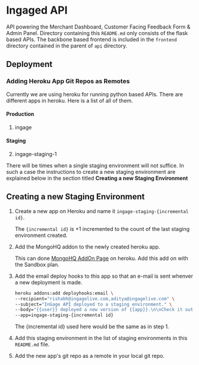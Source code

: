 # Ingaged API

API powering the Merchant Dashboard, Customer Facing Feedback Form & Admin Panel. Directory containing this `README.md`
only consists of the flask based APIs. The backbone based frontend is included in the `frontend` directory contained
in the parent of `api` directory.

## Deployment

### Adding Heroku App Git Repos as Remotes
Currently we are using heroku for running python based APIs. There are different apps in heroku. Here is a list of all of them.

#### Production
1. ingage

#### Staging
2. ingage-staging-1

There will be times when a single staging environment will not suffice. In such a case the instructions to create a new
staging environment are explained below in the section titled **Creating a new Staging Environment**

## Creating a new Staging Environment

1. Create a new app on Heroku and name it `ingage-staging-{incremental id}`.

   The `{incremental id}` is +1 incremented to the count of the last staging environment created.

2. Add the MongoHQ addon to the newly created heroku app.

   This can done [MongoHQ AddOn Page](https://addons.heroku.com/mongohq) on heroku. Add this add on with the Sandbox plan.

3. Add the email deploy hooks to this app so that an e-mail is sent whenver a new deployment is made.

   ```sh
   heroku addons:add deployhooks:email \
   --recipient="rishabh@ingagelive.com,aditya@ingagelive.com" \
   --subject="InGage API deployed to a staging environment." \
   --body="{{user}} deployed a new version of {{app}}.\n\nCheck it out on {{url}}.\n\nGit Log of Changes:\n\n{{git_log}}" \
   --app=ingage-staging-{incremental id}
   ```

   The {incremental id} used here would be the same as in step 1.

4. Add this staging environment in the list of staging environments in this `README.md` file.
5. Add the new app's git repo as a remote in your local git repo.
